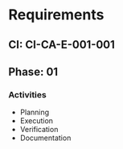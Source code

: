 # Requirements

## CI: CI-CA-E-001-001
## Phase: 01

### Activities
- Planning
- Execution
- Verification
- Documentation
